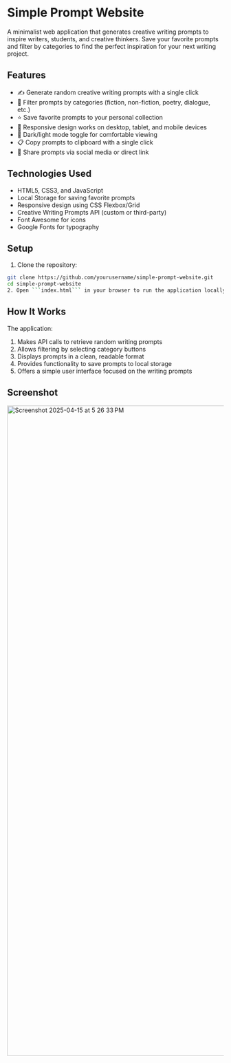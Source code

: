 # Simple Prompt Website

A minimalist web application that generates creative writing prompts to inspire writers, students, and creative thinkers. Save your favorite prompts and filter by categories to find the perfect inspiration for your next writing project.

## Features

- ✍️ Generate random creative writing prompts with a single click
- 🔄 Filter prompts by categories (fiction, non-fiction, poetry, dialogue, etc.)
- ⭐ Save favorite prompts to your personal collection
- 📱 Responsive design works on desktop, tablet, and mobile devices
- 🌙 Dark/light mode toggle for comfortable viewing
- 📋 Copy prompts to clipboard with a single click
- 🔄 Share prompts via social media or direct link

## Technologies Used

- HTML5, CSS3, and JavaScript
- Local Storage for saving favorite prompts
- Responsive design using CSS Flexbox/Grid
- Creative Writing Prompts API (custom or third-party)
- Font Awesome for icons
- Google Fonts for typography

## Setup

1. Clone the repository:
```bash
git clone https://github.com/yourusername/simple-prompt-website.git
cd simple-prompt-website
2. Open ```index.html``` in your browser to run the application locally
```

## How It Works
The application:
1. Makes API calls to retrieve random writing prompts
2. Allows filtering by selecting category buttons
3. Displays prompts in a clean, readable format
4. Provides functionality to save prompts to local storage
5. Offers a simple user interface focused on the writing prompts


## Screenshot
<img width="1512" alt="Screenshot 2025-04-15 at 5 26 33 PM" src="https://github.com/user-attachments/assets/152c3596-7219-41c4-993c-950968344f59" />

